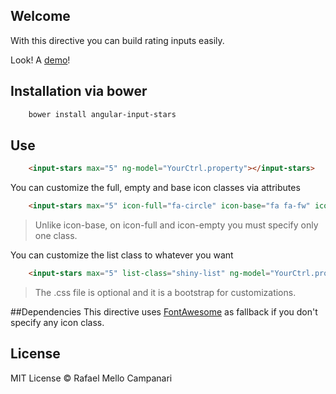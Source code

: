 ## Welcome

With this directive you can build rating inputs easily. 

Look!  A [demo](http://lab.rafamello.com/angular-input-stars)!

## Installation via bower

```bash
	bower install angular-input-stars
```

## Use

```html
	<input-stars max="5" ng-model="YourCtrl.property"></input-stars>
```

You can customize the full, empty and base icon classes via attributes
```html
	<input-stars max="5" icon-full="fa-circle" icon-base="fa fa-fw" icon-empty="fa-circle-o" ng-model="YourCtrl.property"></input-stars>
```
> Unlike icon-base, on icon-full and icon-empty you must specify only one class.

You can customize the list class to whatever you want
```html
	<input-stars max="5" list-class="shiny-list" ng-model="YourCtrl.property"></input-stars>
```

> The .css file is optional and it is a bootstrap for customizations.

##Dependencies
This directive uses [FontAwesome](http://fortawesome.github.io/Font-Awesome/) as fallback if you don't specify any icon class.

## License

MIT License © Rafael Mello Campanari
